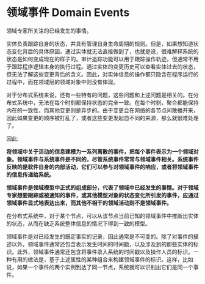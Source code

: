 # 领域事件 Domain Events

领域专家所关注的已经发生的事情。  

实体负责跟踪自身的状态，并具有管理自身生命周期的规则。但是，如果想知道状态变化背后的具体原因，通过实体就无法直接做到了，也就是说，很难解释系统的状态是如何变成现在的样子的。审计追踪功能可以用于跟踪操作轨迹，但通常不用于跟踪程序逻辑本身的执行过程。通过实体的变更历史可以查看实体过去的状态，但无法了解这些变更背后的含义。因此，对实体信息的操作都只隐含在程序运行的过程中，而在领域层的领域对象中则没有体现。  

对于分布式系统来说，还有一些特有的问题，这些问题和上述问题是相关的。在分布式系统中，无法在每个时刻都保持状态的完全一致。在每个时刻，聚合都能保持内在的一致性，而其他变更则是异步的。由于变更会在网络的各节点间散播开来，因此如果变更的顺序被打乱了，或者这些变更发起自不同的来源，那么就很难处理了。  


因此:  

**将领域中关于活动的信息建模为一系列离散的事件，把每个事件表示为一个领域对象。领域事件与系统事件是不同的，尽管系统事件常常与领域事件相关。系统事件反映的是软件自身的内部活动，它们可以参与对领域事件的响应，或者将领域事件的信息传递给系统。**  

**领域事件是领域模型中正式的组成部分，代表了领域中已经发生的事情。对于领域专家想要跟踪或被通知的事件，或其他模型对象的状态变化所引发的事件，应通过领域事件显式地表达出来，而其他不相干的领域活动则不是领域事件。**  


在分布式系统中，对于某个节点，可以从该节点当前已知的领域事件中推断出实体的状态，从而在缺乏系统整体信息的情况下得到一致的模型。  

领域事件是对已经发生的既定事实的记录，因此通常是不可变的。除了对事件的描述以外，领域事件通常还包含表示发生时间的时间戳，以及涉及到的那些实体的标识。此外，领域事件通常还包含将事件录入系统的时间戳以及操作人员的标识。一种有用的做法是，基于上述属性的某种组合来构建领域事件的标识。这样，比如说，如果一个事件的两个实例到达了同一节点，系统就可以识别出它们是同一个事件。  